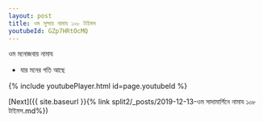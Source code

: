 ```yaml
---
layout: post
title: ওম সুন্দায় নামায ১০৮ টাইমস
youtubeId: GZp7HRtOcMQ
---
```

 
 
 ওম মনোজবায় নামায  
 
 -  যার মনের গতি আছে 
 
  
 
  
 
 
 
 
 
 


{% include youtubePlayer.html id=page.youtubeId %}
 
[Next]({{ site.baseurl }}{% link  split2/_posts/2019-12-13-ওম সাদামার্শিনে নামায ১০৮ টাইমস.md%})
 
